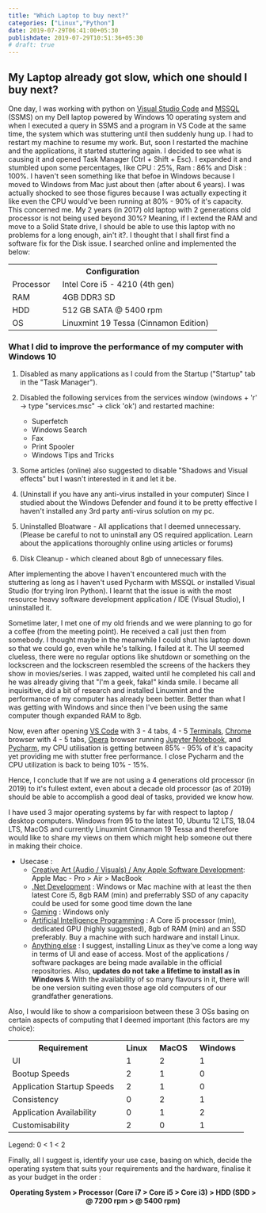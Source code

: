 ```yaml
---
title: "Which Laptop to buy next?"
categories: ["Linux","Python"]
date: 2019-07-29T06:41:00+05:30
publishdate: 2019-07-29T10:51:36+05:30
# draft: true
---
```


## My Laptop already got slow, which one should I buy next?

One day, I was working with python on [Visual Studio Code](https://code.visualstudio.com) and [MSSQL](https://www.microsoft.com/en-us/sql-server/sql-server-2019) (SSMS) on my Dell laptop powered by Windows 10 operating system and when I executed a query in SSMS and a program in VS Code at the same time, the system which was stuttering until then suddenly hung up. I had to restart my machine to resume my work. But, soon I restarted the machine and the applications, it started stuttering again. I decided to see what is causing it and opened Task Manager (Ctrl + Shift + Esc). I expanded it and stumbled upon some percentages, like CPU : 25%, Ram : 86% and Disk : 100%. I haven't seen something like that befoe in Windows because I moved to Windows from Mac just about then (after about 6 years). I was actually shocked to see those figures because I was actually expecting it like even the CPU would've been running at 80% - 90% of it's capacity. This concerned me. My 2 years (in 2017) old laptop with 2 generations old processor is not being used beyond 30%? Meaning, if I extend the RAM and move to a Solid State drive, I should be able to use this laptop with no problems for a long enough, ain't it?. I thought that I shall first find a software fix for the Disk issue. I searched online and implemented the below:

<table>
    <tr>
        <th colspan="2">Configuration</th>
    </tr>
    <tr>
        <td>Processor &nbsp;</td>
        <td> Intel Core i5 - 4210 (4th gen) &nbsp;</td>
    </tr>
    <tr>
        <td>RAM &nbsp;</td>
        <td>4GB DDR3 SD &nbsp;</td>
    </tr>
    <tr>
        <td>HDD &nbsp;</td>
        <td>512 GB SATA @ 5400 rpm &nbsp;</td>
    </tr>
    <tr>
        <td>OS &nbsp;</td>
        <td>Linuxmint 19 Tessa (Cinnamon Edition) &nbsp;</td>
    </tr>
</table>

### What I did to improve the performance of my computer with Windows 10

1. Disabled as many applications as I could from the Startup ("Startup" tab in the "Task Manager").

2. Disabled the following services from the services window (windows + 'r' -> type "services.msc" -> click 'ok') and restarted machine:
    - Superfetch
    - Windows Search
    - Fax
    - Print Spooler
    - Windows Tips and Tricks

3. Some articles (online) also suggested to disable "Shadows and Visual effects" but I wasn't interested in it and let it be.

4. (Uninstall if you have any anti-virus installed in your computer) Since I studied about the Windows Defender and found it to be pretty effective I haven't installed any 3rd party anti-virus solution on my pc.

5. Uninstalled Bloatware - All applications that I deemed unnecessary. (Please be careful to not to uninstall any OS required application. Learn about the applications thoroughly online using articles or forums)

6. Disk Cleanup - which cleaned about 8gb of unnecessary files.

After implementing the above I haven't encountered much with the stuttering as long as I haven't used Pycharm with MSSQL or installed Visual Studio (for trying Iron Python). I learnt that the issue is with the most resource heavy software development application / IDE (Visual Studio), I uninstalled it.

Sometime later, I met one of my old friends and we were planning to go for a coffee (from the meeting point). He received a call just then from somebody. I thought maybe in the meanwhile I could shut his laptop down so that we could go, even while he's talking. I failed at it. The UI seemed clueless, there were no regular options like shutdown or something on the lockscreen and the lockscreen resembled the screens of the hackers they show in movies/series. I was zapped, waited until he completed his call and he was already giving that "I'm a geek, faka!" kinda smile. I became all inquisitive, did a bit of research and installed Linuxmint and the performance of my computer has already been better. Better than what I was getting with Windows and since then I've been using the same computer though expanded RAM to 8gb.

Now, even after opening [VS Code](https://code.visualstudio.com/) with 3 - 4 tabs, 4 - 5 [Terminals](), [Chrome](https://code.visualstudio.com/) browser with 4 - 5 tabs, [Opera](https://www.opera.com/) browser running [Jupyter Notebook](), and [Pycharm](), my CPU utilisation is getting between 85% - 95% of it's capacity yet providing me with stutter free performance. I close Pycharm and the CPU utilization is back to being 10% - 15%.

Hence, I conclude that If we are not using a 4 generations old processor (in 2019) to it's fullest extent, even about a decade old processor (as of 2019) should be able to accomplish a good deal of tasks, provided we know how.

I have used 3 major operating systems by far with respect to laptop / desktop computers. Windows from 95 to the latest 10, Ubuntu 12 LTS, 18.04 LTS, MacOS and currently Linuxmint Cinnamon 19 Tessa and therefore would like to share my views on them which might help someone out there in making their choice.

- Usecase :
    - <u>Creative Art (Audio / Visuals) / Any Apple Software Development</u>: Apple Mac - Pro > Air > MacBook
    - <u>.Net Development</u> : Windows or Mac machine with at least the then latest Core i5, 8gb RAM (min) and preferrably SSD of any capacity could be used for some good time down the lane
    - <u>Gaming</u> : Windows only
    - <u>Artificial Intelligence Programming</u> : A Core i5 processor (min), dedicated GPU (highly suggested), 8gb of RAM (min) and an SSD preferably. Buy a machine with such hardware and install Linux.
    - <u>Anything else</u> : I suggest, installing Linux as they've come a long way in terms of UI and ease of access. Most of the applications / software packages are being made available in the official repositories. Also, **updates do not take a lifetime to install as in Windows** & With the availability of so many flavours in it, there will be one version suiting even those age old computers of our grandfather generations.

Also, I would like to show a comparisioon between these 3 OSs basing on certain aspects of computing that I deemed important (this factors are my choice):

<center>
    <table>
        <tr>
            <th>Requirement &nbsp;</th>
            <th>Linux &nbsp;</th>
            <th>MacOS &nbsp;</th>
            <th>Windows &nbsp;</th>
        </tr>
        <tr>
            <td> UI &nbsp;</td>
            <td> 1 &nbsp;</td>
            <td> 2 &nbsp;</td>
            <td> 1 &nbsp;</td>
        </tr>
        <tr>
            <td> Bootup Speeds &nbsp;</td>
            <td> 2 &nbsp;</td>
            <td> 1 &nbsp;</td>
            <td> 0 &nbsp;</td>
        </tr>
        <tr>
            <td> Application Startup Speeds &nbsp;</td>
            <td> 2 &nbsp;</td>
            <td> 1 &nbsp;</td>
            <td> 0 &nbsp;</td>
        </tr>
        <tr>
            <td> Consistency &nbsp;</td>
            <td> 0 &nbsp;</td>
            <td> 2 &nbsp;</td>
            <td> 1 &nbsp;</td>
        </tr>
        <tr>
            <td> Application Availability &nbsp;</td>
            <td> 0 &nbsp;</td>
            <td> 1 &nbsp;</td>
            <td> 2 &nbsp;</td>
        </tr>
        <tr>
            <td> Customisability &nbsp;</td>
            <td> 2 &nbsp;</td>
            <td> 0 &nbsp;</td>
            <td> 1 &nbsp;</td>
        </tr>
    </table>
</center>

Legend: 0 < 1 < 2

Finally, all I suggest is, identify your use case, basing on which, decide the operating system that suits your requirements and the hardware, finalise it as your budget in the order :

<center>
    <b>Operating System > Processor (Core i7 > Core i5 > Core i3) > HDD (SDD > @ 7200 rpm > @ 5400 rpm)</b>
</center>

<!-- Things I didn't like about Windows OS (Vista, 8 and 8.1 versions I hated though) -->

<!-- As one of my most recent guru says, "Computers are good at repetitions". For example, Humans might require all the time in the world to add a billion integers together and give the sum and that's where computers came into picture, originally. But, those repetitions themselves paved way for the implementation of the concepts like Servers, Automation and AI (the most recent repetition utilization technology).

But, to be able to implement those technologies I need a computer that has the capacity / configuration of a latest server if not a super computer, as it has already got about half a decade old and runs at the speed of a computer from the previous century. I think I have to buy a new one. (assuming) I have a budget for a MacBook Pro, I'm not sure of how long would that support me? Cuz, me experiencing the sluggishness of my laptop started with my 2012 edition MacBook Pro itself. I started experiencing the lags in system bootups and application startups from 2017. I genuinely thought, it served me well for 5 years, maybe its time for it's retirement. Then, I had a relatively new Dell laptop with 4th generation Intel Core i5 processor and OS upgraded to Windows 10 (when Microsoft rolled out free upgrade for all users of Windows 7 or newer). I felt it to be comparatively faster to my relatively older MacBook Pro, but still I wasn't happy with the boot-up times or the application startup times but I thought I had no choice, at least for then, until, I buy a beast of a machine.

It was around then that I met my new manager and his age old laptop (could be from the 18th century... a couple of years more and it could find a place for itself in the nearest museum) at work and I wondered and asked him "how are you still managing with your laptop, how old is it? what are the boot up times with Windows 10 on it? what is it's configuration?". Trust me, the answers to all those questions were utterly depressing but looking at my pityful expression for him, he said this finally, "I manage my windows services on it!". Now, that hit my mind hard and got stuck in it, even to date.

I did a bit of research implemented a couple of suggesstions that I found online and the machine picked up with a significant improvement in the bootup and application start times and my Disk too is no more engaged at 100% utilization even when no application was running (other than the ones that the OS runs).

Later in the year, I met my friend (whose's name was mentioned in the bottom of my [homepage](http://gauthamsk.me)) and learnt about Linux. He was using a laptop which was older to mine then and to my shock it had some exciting bootup and application startup times. Then I did my tiny research on Linux operating systems and the various distros available and finally zeroed on to [Linuxmint](https://linuxmint.com/) which my friend suggested.

All this was in 2017 and I'm still using the same Dell laptop, in the 2nd half of 2019. It now has a bootup time of about 25 seconds and shutdown time of 7 seconds. Which means, If I have a task that takes about half a minute, I could turn my laptop on, get the task done and shut it down in under a minute, literally. Lately, I realised that I did the right thing with my computer once again when I tried to setup a rasa project in my laptop and work on it as doing the same in my work computer feels like a nightmare though it is a relatively newer machine. -->


<!-- A while ago, my friend, while talking to one of his students' asked "What happens if a carpenter does not have the proper tools or tools that are not in proper condition?", rhetorically ofcourse. I'm not sure whether the student asked about something or said something prior but that actually doesn't matter, because, both the analogy and that question of my friend seemed more important.

**How is "proper" defined in the context if the tool is a Computer?**

Well, I've been pursuing the quest of finding the "proper" machine for my work since then. I was not fully satisfied with my computer then and I don't think I'm even now but for different reasons.  -->

<!-- So, here is what I've learnt by far: -->
